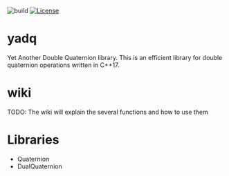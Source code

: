![build](https://github.com/pardi/yadq/actions/workflows/cmake.yml/badge.svg) [![License](https://img.shields.io/badge/License-BSD_3--Clause-blue.svg)](https://opensource.org/licenses/BSD-3-Clause)

# yadq
Yet Another Double Quaternion library. This is an efficient library for double quaternion operations written in C++17.

# wiki
TODO: The wiki will explain the several functions and how to use them

# Libraries
- Quaternion
- DualQuaternion

